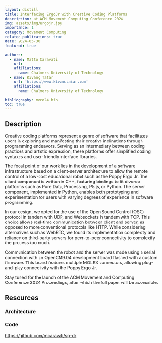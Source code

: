 ```yaml
---
layout: distill
title: Interfacing ErgoJr with Creative Coding Platforms
description: at ACM Movement Computing Conference 2024
img: assets/img/ergojr.jpg
importance: 1
category: Movement Computing
related_publications: true
date: 2024-05-30
featured: true

authors:
  - name: Matto Caravati
    url: 
    affiliations:
      name: Chalmers University of Technology
  - name: Kıvanç Tatar
    url: "https://www.kivanctatar.com"
    affiliations: 
      name: Chalmers University of Technology

bibliography: moco24.bib
toc: true
---
```


<div class=".l-body>

{% include figure.liquid loading="eager" path="assets/img/ergojr.jpg" title="ErgoJr" %}

</div>

## Description

Creative coding platforms represent a genre of software that facilitates users in exploring and manifesting their creative inclinations through programming endeavors. Serving as an intermediary between coding practices and artistic expression, these platforms offer simplified coding syntaxes and user-friendly interface libraries.

The focal point of our work lies in the development of a software infrastructure based on a client-server architecture to allow the remote control of a low-cost educational robot such as the Poppy Ergo Jr. The client component is written in C++, featuring bindings to fit diverse platforms such as Pure Data, Processing, P5.js, or Python. The server component, implemented in Python, enables both prototyping and experimentation for users with varying degrees of experience in software programming.

In our design, we opted for the use of the Open Sound Control (OSC) protocol in tandem with UDP, and Websockets in tandem with TCP. This choice allows real-time communication between client and server, as opposed to more conventional protocols like HTTP. While considering alternatives such as WebRTC, we found its implementation complexity and reliance on third-party servers for peer-to-peer connectivity to complexify the process too much.

Communication between the robot and the server was made using a serial connection with an OpenCM9.04 development board flashed with a custom firmware. This board features multiple MOLEX connectors, allowing plug-and-play connectivity with the Poppy Ergo Jr.

Stay tuned for the launch of the ACM Movement and Computing Conference 2024 Proceedings, after which the full paper will be accessible.

## Resources

### Architecture



### Code

<i class="fa-brands fa-github"></i> <a>https://github.com/mcaravati/sp-dr</a>